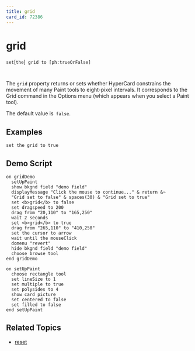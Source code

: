 ```yaml
---
title: grid
card_id: 72386
---
```


# grid

` set `[`the`]<code> grid to [ph:trueOrFalse]

</code>The `grid` property returns or sets whether HyperCard constrains the movement of many Paint tools to eight-pixel intervals. It corresponds to the Grid command in the Options menu (which appears when you select a Paint tool).

The default value is` false`. 


## Examples

```
set the grid to true
```

## Demo Script

```
on gridDemo
  setUpPaint
  show bkgnd field "demo field"
  displayMessage "Click the mouse to continue..." & return &¬
  "Grid set to false" & spaces(30) & "Grid set to true"
  set <b>grid</b> to false
  set dragspeed to 200
  drag from "20,110" to "165,250"
  wait 2 seconds
  set <b>grid</b> to true
  drag from "265,110" to "410,250"
  set the cursor to arrow
  wait until the mouseClick
  domenu "revert"
  hide bkgnd field "demo field"
  choose browse tool
end gridDemo

on setUpPaint
  choose rectangle tool
  set lineSize to 1
  set multiple to true
  set polysides to 4
  show card picture
  set centered to false
  set filled to false
end setUpPaint
```

## Related Topics

* [reset](/HyperTalkReference/commands/reset)
